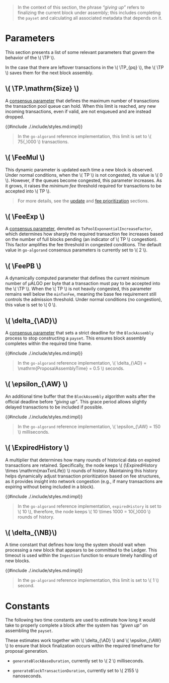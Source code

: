 $$
\newcommand \TP {\mathrm{TxPool}}
\newcommand \AD {\mathrm{assemblyDeadline}}
\newcommand \AW {\mathrm{assemblyWait}}
\newcommand \NB {\mathrm{newBlock}}
\newcommand \FeeMul {\mathrm{feeThresholdMultiplier}}
\newcommand \FeeExp {\mathrm{expFeeFactor}}
\newcommand \FeePB {\mathrm{feePerByte}}
\newcommand \ExpiredHistory {\mathrm{expiredHistory}}
$$

> In the context of this section, the phrase _“giving up”_ refers to finalizing
> the current block under assembly; this includes completing the `payset` and calculating
> all associated metadata that depends on it.

# Parameters

This section presents a list of some relevant parameters that govern the behavior
of the \\( \TP \\).

In the case that there are leftover transactions in the \\( \TP_{pq} \\), the \\( \TP \\)
saves them for the next block assembly.

## \\( \TP.\mathrm{Size} \\)

A [consensus parameter](./infrastructure.md#node-configuration-values) that defines
the maximum number of transactions the transaction pool queue can hold. When this
limit is reached, any new incoming transactions, even if valid, are not enqueued
and are instead dropped.

{{#include ./.include/styles.md:impl}}
> In the `go-algorand` reference implementation, this limit is set to \\( 75{,}000 \\)
> transactions.

## \\( \FeeMul \\)

This dynamic parameter is updated each time a new block is observed. Under normal
conditions, when the \\( TP \\) is not congested, its value is \\( 0 \\). However,
if the queues become congested, this parameter increases. As it grows, it raises
the _minimum fee_ threshold required for transactions to be accepted into \\( TP \\).

> For more details, see the [update](./ledger-nn-transaction-pool-update.md) and
> [fee prioritization](./ledger-nn-fee-prioritization.md) sections.

## \\( \FeeExp \\)

A [consensus parameter](./infrastructure.md#node-configuration-values), denoted as
`TxPoolExponentialIncreaseFactor`, which determines how sharply the required transaction
fee increases based on the number of full blocks pending (an indicator of \\( TP \\)
congestion). This factor amplifies the fee threshold in congested conditions. The
default value in `go-algorand` consensus parameters is currently set to \\( 2 \\).

## \\( \FeePB \\)

A dynamically computed parameter that defines the current minimum number of μALGO
per byte that a transaction must pay to be accepted into the \\( \TP \\). When the
\\( TP \\) is not heavily congested, this parameter remains well below the `minTxnFee`,
meaning the base fee requirement still controls the admission threshold. Under normal
conditions (no congestion), this value is set to \\( 0 \\).

## \\( \delta_{\AD}\\)

A [consensus parameter](./infrastructure.md#node-configuration-values) that sets
a strict deadline for the `BlockAssembly` process to stop constructing a `payset`.
This ensures block assembly completes within the required time frame.

{{#include ./.include/styles.md:impl}}
> In the `go-algorand` reference implementation, \\( \delta_{\AD} = \mathrm{ProposalAssemblyTime} = 0.5 \\)
seconds.

## \\( \epsilon_{\AW} \\)

An additional time buffer that the `BlockAssembly` algorithm waits after the official
deadline before _“giving up”_. This grace period allows slightly delayed transactions
to be included if possible.

{{#include ./.include/styles.md:impl}}
> In the `go-algorand` reference implementation, \\( \epsilon_{\AW} = 150 \\) milliseconds.

## \\( \ExpiredHistory \\)

A multiplier that determines how many rounds of historical data on expired transactions
are retained. Specifically, the node keeps \\( (\ExpiredHistory \times \mathrm{maxTxnLife}) \\)
rounds of history. Maintaining this history helps dynamically adjust transaction
prioritization based on fee structures, as it provides insight into network congestion
(e.g., if many transactions are expiring without being included in a block).

{{#include ./.include/styles.md:impl}}
> In the `go-algorand` reference implementation, `expiredHistory` is set to \\( 10 \\),
> therefore, the node keeps \\( 10 \times 1000 = 10{,}000 \\) rounds of history.

## \\( \delta_{\NB}\\)

A time constant that defines how long the system should wait when processing a new
block that appears to be committed to the Ledger. This timeout is used within the
`Ingestion` function to ensure timely handling of new blocks.

{{#include ./.include/styles.md:impl}}
> In the `go-algorand` reference implementation, this limit is set to \\( 1 \\)
> second.

# Constants

The following two time constants are used to estimate how long it would take to
properly complete a block after the system has _“given up”_ on assembling the `payset`.

These estimates work together with \\( \delta_{\AD} \\) and \\( \epsilon_{\AW} \\)
to ensure that block finalization occurs within the required timeframe for proposal
generation.

- `generateBlockBaseDuration`, currently set to \\( 2 \\) milliseconds.

- `generateBlockTransactionDuration`, currently set to \\( 2155 \\) nanoseconds.